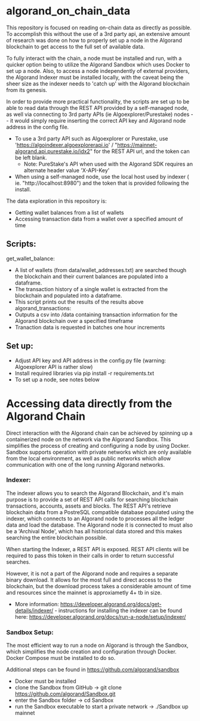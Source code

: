 # algorand_on_chain_data

This repository is focused on reading on-chain data as directly as possible. To accomplish this without the use of a 3rd party api, an extensive amount of research was done on how to properly set up a node in the Algorand blockchain to get access to the full set of available data.

To fully interact with the chain, a node must be installed and run, with a quicker option being to  utilize the Algorand Sandbox which uses Docker to set up a node. Also, to access a node independently of external providers, the Algorand Indexer must be installed locally, with the caveat being the sheer size as the indexer needs to 'catch up' with the Algorand blockchain from its genesis. 

In order to provide more practical functionality, the scripts are set up to be able to read data through the REST API provided by a self-managed node, as well via connecting to 3rd party APIs (ie Algoexplorer/Purestake) nodes -- it would simply require inserting the correct API key and Algorand node address in the config file.
* To use a 3rd party API such as Algoexplorer or Purestake, use 'https://algoindexer.algoexplorerapi.io' / "https://mainnet-algorand.api.purestake.io/idx2" for the REST API url,  and the token can be left blank.
  * Note: PureStake's API when used with the Algorand SDK requires an alternate header value 'X-API-Key'
* When using a self-managed node, use the local host used by indexer ( ie. "http://localhost:8980") and the token that is provided following the install.

The data exploration in this repository is:
* Getting wallet balances from a list of wallets
* Accessing transaction data from a wallet over a specified amount of time
	
## Scripts:

get_wallet_balance:
* A list of wallets (from data/wallet_addresses.txt) are searched though the blockchain and their current balances are populated into a dataframe. 
* The transaction history of a single wallet is extracted from the blockchain and populated into a dataframe.
* This script prints out the results of the results above
algorand_transactions:
* Outputs a csv into /data containing transaction information for the Algorand blockchain over a specified timeframe
* Tranaction data is requested in batches one hour increments

## Set up:
* Adjust API key and API address in the config.py file (warning: Algoexplorer API is rather slow)
* Install required libraries via pip install -r requirements.txt
* To set up a node, see notes below
	

# Accessing data directly from the Algorand Chain

Direct interaction with the Algorand chain can be achieved by spinning up a containerized node on the network via the Algorand Sandbox. This simplifies the process of creating and configuring a node by using Docker. Sandbox supports operation with private networks which are only available from the local environment, as well as public networks which allow communication with one of the long running Algorand networks. 
	
### Indexer:

The indexer allows you to search the Algorand Blockchain, and it's main purpose is to provide a set of REST API calls for searching blockchain transactions, accounts, assets and blocks. The REST API's retrieve blockchain data from a PostreSQL compatible database populated using the indexer, which connects to an Algorand node to processes all the ledger data and load the database. The Algorand node it is connected to must also be a 'Archival Node', which has all historical data stored and this makes searching the entire blockchain possible.

When starting the Indexer, a REST API is exposed. REST API clients will be required to pass this token in their calls in order to return successful searches.
	
However, it is not a part of the Algorand node and requires a separate binary download. It allows for the most full and direct access to the blockchain, but the download process takes a considerable amount of time and resources since the mainnet is approxiametly 4+ tb in size.
* More information: https://developer.algorand.org/docs/get-details/indexer/ - instructions for installing the indexer can be found here: https://developer.algorand.org/docs/run-a-node/setup/indexer/

### Sandbox Setup:

The most efficient way to run a node on Algorand is through the Sandbox, which simplifies the node creation and configuration through Docker. Docker Compose must be installed to do so. 

Additional steps can be found in https://github.com/algorand/sandbox

* Docker must be installed
* clone the Sandbox from GitHub -> git clone https://github.com/algorand/Sandbox.git
* enter the Sandbox folder -> cd Sandbox
* run the Sandbox executable to start a private network -> ./Sandbox up mainnet



